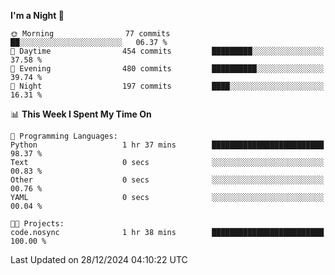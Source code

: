 <!--START_SECTION:waka-->
**I'm a Night 🦉** 

```text
🌞 Morning                77 commits          ██░░░░░░░░░░░░░░░░░░░░░░░   06.37 % 
🌆 Daytime                454 commits         █████████░░░░░░░░░░░░░░░░   37.58 % 
🌃 Evening                480 commits         ██████████░░░░░░░░░░░░░░░   39.74 % 
🌙 Night                  197 commits         ████░░░░░░░░░░░░░░░░░░░░░   16.31 % 
```


📊 **This Week I Spent My Time On** 

```text
💬 Programming Languages: 
Python                   1 hr 37 mins        █████████████████████████   98.37 % 
Text                     0 secs              ░░░░░░░░░░░░░░░░░░░░░░░░░   00.83 % 
Other                    0 secs              ░░░░░░░░░░░░░░░░░░░░░░░░░   00.76 % 
YAML                     0 secs              ░░░░░░░░░░░░░░░░░░░░░░░░░   00.04 % 

🐱‍💻 Projects: 
code.nosync              1 hr 38 mins        █████████████████████████   100.00 % 
```


 Last Updated on 28/12/2024 04:10:22 UTC
<!--END_SECTION:waka-->
